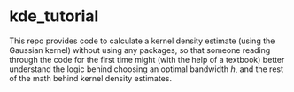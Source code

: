 # kde_tutorial

This repo provides code to calculate a kernel density estimate (using the Gaussian kernel) without using any packages, so that someone reading through the code for the first time might (with the help of a textbook) better understand the logic behind choosing an optimal bandwidth *h*, and the rest of the math behind kernel density estimates.
